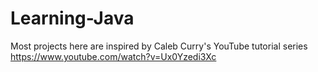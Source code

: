 # Learning-Java
Most projects here are inspired by Caleb Curry's YouTube tutorial series https://www.youtube.com/watch?v=Ux0Yzedi3Xc
